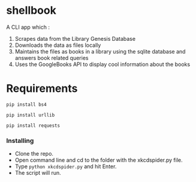 # shellbook
A CLI app which :
1) Scrapes data from the Library Genesis Database
2) Downloads the data as files locally
3) Maintains the files as books in a library using the sqlite database and answers book related queries
4) Uses the GoogleBooks API to display cool information about the books

# Requirements
`pip install bs4`

`pip install urllib`

`pip install requests`



### Installing
* Clone the repo.
* Open command line and cd to the folder with the xkcdspider.py file.
* Type `python xkcdspider.py` and hit Enter.
* The script will run.

